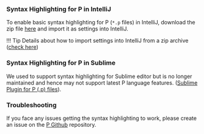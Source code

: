 ### Syntax Highlighting for P in IntelliJ

To enable basic syntax highlighting for P (`*.p` files) in IntelliJ, 
download the zip file [here](https://github.com/p-org/P/blob/master/Ext/P_FileTypeSettings_Intellij.zip) and import it as settings into IntelliJ.

!!! Tip
    Details about how to import settings into IntelliJ from a zip archive ([check here](https://www.jetbrains.com/help/idea/sharing-your-ide-settings.html#2194ae46))

### Syntax Highlighting for P in Sublime

We used to support syntax highlighting for Sublime editor but is no longer maintained and hence may not support latest P language features. 
([Sublime Plugin for P (.p) files](https://github.com/p-org/Sublime-P)).

### Troubleshooting
If you face any issues getting the syntax highlighting to work, please create an issue on the [P Github](https://github.com/p-org/P) repository.
